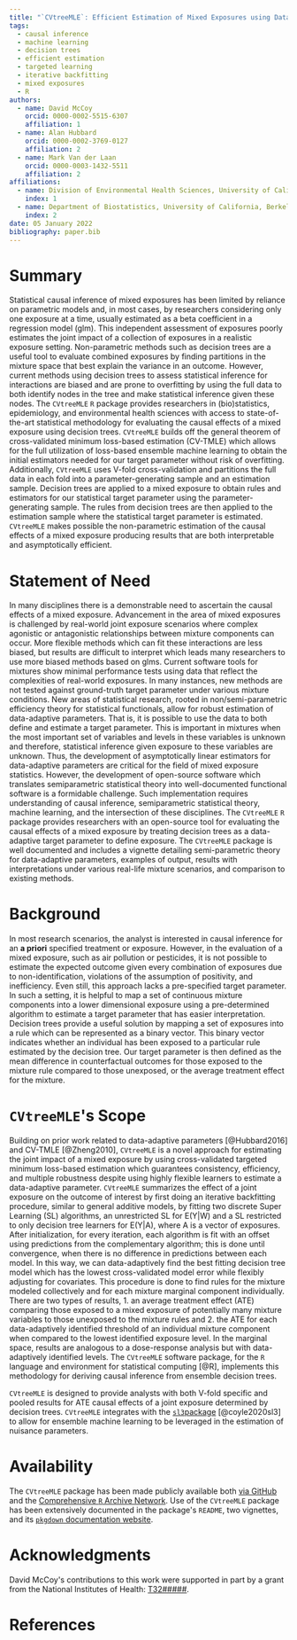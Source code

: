 ```yaml
---
title: "`CVtreeMLE`: Efficient Estimation of Mixed Exposures using Data Adaptive Decision Trees and Cross-Validated Targeted Maximum Likelihood Estimation in `R`"
tags:
  - causal inference
  - machine learning
  - decision trees
  - efficient estimation
  - targeted learning
  - iterative backfitting
  - mixed exposures
  - R
authors:
  - name: David McCoy
    orcid: 0000-0002-5515-6307
    affiliation: 1
  - name: Alan Hubbard
    orcid: 0000-0002-3769-0127
    affiliation: 2
  - name: Mark Van der Laan
    orcid: 0000-0003-1432-5511
    affiliation: 2
affiliations:
  - name: Division of Environmental Health Sciences, University of California, Berkeley
    index: 1
  - name: Department of Biostatistics, University of California, Berkeley
    index: 2
date: 05 January 2022
bibliography: paper.bib
---
```


# Summary

Statistical causal inference of mixed exposures has been limited by reliance on parametric models and, in most cases, by researchers considering only one exposure at a time, usually estimated as a beta coefficient in a regression model (glm). This independent assessment of exposures poorly estimates the joint impact of a collection of exposures in a realistic exposure setting. Non-parametric methods such as decision trees are a useful tool to evaluate combined exposures by finding partitions in the mixture space that best explain the variance in an outcome. However, current methods using decision trees to assess statistical inference for interactions are biased and are prone to overfitting by using the full data to both identify nodes in the tree and make statistical inference given these nodes. The `CVtreeMLE` `R` package provides researchers in (bio)statistics, epidemiology, and environmental health sciences with access to state-of-the-art statistical methodology for evaluating the causal effects of a mixed exposure using decision trees. `CVtreeMLE` builds off the general theorem of cross-validated minimum loss-based estimation (CV-TMLE) which allows for the full utilization of loss-based ensemble machine learning to obtain the initial estimators needed for our target parameter without risk of overfitting.  Additionally, `CVtreeMLE` uses V-fold cross-validation and partitions the full data in each fold into a parameter-generating sample and an estimation sample. Decision trees are applied to a mixed exposure to obtain rules and estimators for our statistical target parameter using the parameter-generating sample. The rules from decision trees are then applied to the estimation sample where the statistical target parameter is estimated.  `CVtreeMLE` makes possible the non-parametric estimation of the causal effects of a mixed exposure producing results that are both interpretable and asymptotically efficient. 

# Statement of Need

In many disciplines there is a demonstrable need to ascertain the causal effects of a mixed exposure. Advancement in the area of mixed exposures is challenged by real-world joint exposure scenarios where complex agonistic or antagonistic relationships between mixture components can occur. More flexible methods which can fit these interactions are less biased, but results are difficult to interpret which leads many researchers to use more biased methods based on glms.  Current software tools for mixtures show minimal performance tests using data that reflect the complexities of real-world exposures. In many instances, new methods are not tested against ground-truth target parameter under various mixture conditions. New areas of statistical research, rooted in non/semi-parametric efficiency theory for statistical functionals, allow for robust estimation of data-adaptive parameters. That is, it is possible to use the data to both define and estimate a target parameter. This is important in mixtures when the most important set of variables and levels in these variables is unknown and therefore, statistical inference given exposure to these variables are unknown. Thus, the development of asymptotically linear estimators for data-adaptive parameters are critical for the field of mixed exposure statistics. However, the development of open-source software which translates semiparametric statistical theory into well-documented functional software is a formidable challenge. Such implementation requires understanding of causal inference, semiparametric statistical theory, machine learning, and the intersection of these disciplines. The `CVtreeMLE` `R` package provides researchers with an open-source tool for evaluating the causal effects of a mixed exposure by treating decision trees as a data-adaptive target parameter to define exposure. The `CVtreeMLE` package is well documented and includes a vignette detailing semi-parametric theory for data-adaptive parameters, examples of output, results with interpretations under various real-life mixture scenarios, and comparison to existing methods.

# Background

In most research scenarios, the analyst is interested in causal inference for an **a priori** specified treatment or exposure. However, in the evaluation of a mixed exposure, such as air pollution or pesticides, it is not possible to estimate the expected outcome given every combination of exposures due to non-identification, violations of the assumption of positivity, and inefficiency. Even still, this approach lacks a pre-specified target parameter. In such a setting, it is helpful to map a set of continuous mixture components into a lower dimensional exposure using a pre-determined algorithm to estimate a target parameter that has easier interpretation. Decision trees provide a useful solution by mapping a set of exposures into a rule which can be represented as a binary vector. This binary vector indicates whether an individual has been exposed to a particular rule estimated by the decision tree. Our target parameter is then defined as the mean difference in counterfactual outcomes for those exposed to the mixture rule compared to those unexposed, or the average treatment effect for the mixture.

# `CVtreeMLE`'s Scope

Building on prior work related to data-adaptive parameters [@Hubbard2016] and CV-TMLE [@Zheng2010], `CVtreeMLE` is a novel approach for estimating the joint impact of a mixed exposure by using cross-validated targeted minimum loss-based estimation which guarantees consistency, efficiency, and multiple robustness despite using highly flexible learners to estimate a data-adaptive parameter. `CVtreeMLE` summarizes the effect of a joint exposure on the outcome of interest by first doing an iterative backfitting procedure, similar to general additive models, by fitting two discrete Super Learning (SL) algorithms, an unrestricted SL for E(Y|W) and a SL restricted to only decision tree learners for E(Y|A), where A is a vector of exposures. After initialization, for every iteration, each algorithm is fit with an offset using predictions from the complementary algorithm; this is done until convergence, when there is no difference in predictions between each model. In this way, we can data-adaptively find the best fitting decision tree model which has the lowest cross-validated model error while flexibly adjusting for covariates. This procedure is done to find rules for the mixture modeled collectively and for each mixture marginal component individually. There are two types of results, 1. an average treatment effect (ATE) comparing those exposed to a mixed exposure of potentially many mixture variables to those unexposed to the mixture rules and 2. the ATE for each data-adaptively identified threshold of an individual mixture component when compared to the lowest identified exposure level. In the marginal space, results are analogous to a dose-response
analysis but with data-adaptively identified levels. The `CVtreeMLE` software package, for the `R` language and environment for statistical computing [@R], implements this methodology for deriving causal inference from ensemble decision trees.

`CVtreeMLE` is designed to provide analysts with both V-fold specific and pooled results for ATE causal effects of a joint exposure determined by decision trees. `CVtreeMLE` integrates with the [`sl3`package](https://github.com/tlverse/sl3) [@coyle2020sl3] to allow for ensemble machine learning to be leveraged in the estimation of nuisance parameters.

# Availability

The `CVtreeMLE` package has been made publicly available both [via
GitHub](https://github.com/blind-contours/CVtreeMLE) and the [Comprehensive `R` Archive
Network](https://CRAN.R-project.org/package=CVtreeMLE). Use of the `CVtreeMLE`
package has been extensively documented in the package's `README`, two
vignettes, and its [`pkgdown` documentation
website](https://code.davidmccoy.org/CVtreeMLE).

# Acknowledgments

David McCoy's contributions to this work were supported in part by a grant from
the National Institutes of Health: [T32#####](####).

# References

